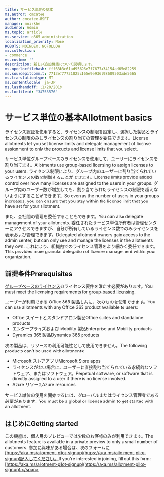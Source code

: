 ```yaml
---
title: サービス単位の基本
ms.author: cmcatee
author: cmcatee-MSFT
manager: mnirkhe
audience: Admin
ms.topic: article
ms.service: o365-administration
localization_priority: None
ROBOTS: NOINDEX, NOFOLLOW
ms.collection:
- commerce
ms.custom: ''
description: 新しい追加機能について説明します。
ms.openlocfilehash: fff63b3c61ad95696e7f7677a34154ad65e82259
ms.sourcegitcommit: 7713e777731025c165e9e936198609503ade5665
ms.translationtype: MT
ms.contentlocale: ja-JP
ms.lasthandoff: 11/20/2019
ms.locfileid: "38753576"
---
```

# <a name="allotment-basics"></a><span data-ttu-id="be6b2-103">サービス単位の基本</span><span class="sxs-lookup"><span data-stu-id="be6b2-103">Allotment basics</span></span>

<span data-ttu-id="be6b2-104">ライセンス認証を使用すると、ライセンスの制限を設定し、選択した製品とライセンスの制限のみにライセンスの割り当ての管理を委任できます。</span><span class="sxs-lookup"><span data-stu-id="be6b2-104">License allotments let you set license limits and delegate management of license assignment to only the products and license limits that you select.</span></span>

<span data-ttu-id="be6b2-105">サービス単位グループベースのライセンスを使用して、ユーザーにライセンスを割り当てます。</span><span class="sxs-lookup"><span data-stu-id="be6b2-105">Allotments use group-based licensing to assign licenses to your users.</span></span> <span data-ttu-id="be6b2-106">ライセンス制限により、グループ内のユーザーに割り当てられているライセンスの数を制御することができます。</span><span class="sxs-lookup"><span data-stu-id="be6b2-106">License limits provide added control over how many licenses are assigned to the users in your groups.</span></span> <span data-ttu-id="be6b2-107">グループ内のユーザー数が増加しても、割り当てられたライセンスの制限を超えないようにすることができます。</span><span class="sxs-lookup"><span data-stu-id="be6b2-107">So even as the number of users in your groups increases, you can ensure that you stay within the license limit that you have set for your allotment.</span></span>

<span data-ttu-id="be6b2-108">また、会社間の管理を委任することもできます。</span><span class="sxs-lookup"><span data-stu-id="be6b2-108">You can also delegate management of your allotments.</span></span> <span data-ttu-id="be6b2-109">委任されたサービス単位所有者は管理センターにアクセスできますが、自分が所有しているライセンス数でのみライセンスを表示および管理できます。</span><span class="sxs-lookup"><span data-stu-id="be6b2-109">Delegated allotment owners gain access to the admin center, but can only see and manage the licenses in the allotments they own.</span></span> <span data-ttu-id="be6b2-110">これにより、組織内でのライセンス管理をより細かく委任できます。</span><span class="sxs-lookup"><span data-stu-id="be6b2-110">This provides more granular delegation of license management within your organization.</span></span>

## <a name="prerequisites"></a><span data-ttu-id="be6b2-111">前提条件</span><span class="sxs-lookup"><span data-stu-id="be6b2-111">Prerequisites</span></span>

<span data-ttu-id="be6b2-112">[グループベースのライセンス](https://docs.microsoft.com/azure/active-directory/fundamentals/active-directory-licensing-whatis-azure-portal#licensing-requirements)のライセンス要件を満たす必要があります。</span><span class="sxs-lookup"><span data-stu-id="be6b2-112">You must meet the licensing requirements for [group-based licensing](https://docs.microsoft.com/azure/active-directory/fundamentals/active-directory-licensing-whatis-azure-portal#licensing-requirements).</span></span>

<span data-ttu-id="be6b2-113">ユーザーが利用できる Office 365 製品と共に、次のものを使用できます。</span><span class="sxs-lookup"><span data-stu-id="be6b2-113">You can use allotments with any Office 365 product available to users:</span></span>

- <span data-ttu-id="be6b2-114">Office スイートとスタンドアロン製品</span><span class="sxs-lookup"><span data-stu-id="be6b2-114">Office suites and standalone products</span></span>
- <span data-ttu-id="be6b2-115">エンタープライズおよび Mobility 製品</span><span class="sxs-lookup"><span data-stu-id="be6b2-115">Enterprise and Mobility products</span></span>
- <span data-ttu-id="be6b2-116">Dynamics 365 製品</span><span class="sxs-lookup"><span data-stu-id="be6b2-116">Dynamics 365 products</span></span>

<span data-ttu-id="be6b2-117">次の製品は、リソースの利用可能性として使用できません。</span><span class="sxs-lookup"><span data-stu-id="be6b2-117">The following products can’t be used with allotments:</span></span>

- <span data-ttu-id="be6b2-118">Microsoft ストアアプリ</span><span class="sxs-lookup"><span data-stu-id="be6b2-118">Microsoft Store apps</span></span>
- <span data-ttu-id="be6b2-119">ライセンスがない場合に、ユーザーに直接割り当てられている永続的なソフトウェア、またはソフトウェア。</span><span class="sxs-lookup"><span data-stu-id="be6b2-119">Perpetual software, or software that is directly assigned to a user if there is no license involved.</span></span>
- <span data-ttu-id="be6b2-120">Azure リソース</span><span class="sxs-lookup"><span data-stu-id="be6b2-120">Azure resources</span></span>

<span data-ttu-id="be6b2-121">サービス単位の使用を開始するには、グローバルまたはライセンス管理者である必要があります。</span><span class="sxs-lookup"><span data-stu-id="be6b2-121">You must be a global or license admin to get started with an allotment.</span></span>

## <a name="getting-started"></a><span data-ttu-id="be6b2-122">はじめに</span><span class="sxs-lookup"><span data-stu-id="be6b2-122">Getting started</span></span>

<span data-ttu-id="be6b2-123">この機能は、個人用のプレビューでは少数のお客様のみが利用できます。</span><span class="sxs-lookup"><span data-stu-id="be6b2-123">The allotments feature is available in a private preview to only a small number of customers.</span></span> <span data-ttu-id="be6b2-124">参加に興味がある場合は、次のフォームに[https://aka.ms/allotment-pilot-signup](https://aka.ms/allotment-pilot-signup)記入してください。</span><span class="sxs-lookup"><span data-stu-id="be6b2-124">If you're interested in joining, fill out this form: [https://aka.ms/allotment-pilot-signup](https://aka.ms/allotment-pilot-signup).</span></span>
